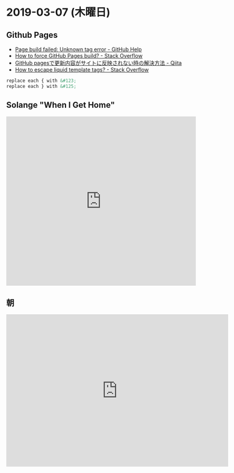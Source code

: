 # 2019-03-07 (木曜日)

## Github Pages 

- [Page build failed: Unknown tag error - GitHub Help](https://help.github.com/en/articles/page-build-failed-unknown-tag-error)
- [How to force GitHub Pages build? - Stack Overflow](https://stackoverflow.com/questions/24098792/how-to-force-github-pages-build)
- [GitHub pagesで更新内容がサイトに反映されない時の解決方法 - Qiita](https://qiita.com/kaba_U1/items/9627c58da9d66c6c1388)
- [How to escape liquid template tags? - Stack Overflow](https://stackoverflow.com/questions/3426182/how-to-escape-liquid-template-tags/5866429)

~~~html
replace each { with &#123;
replace each } with &#125;
~~~

## Solange "When I Get Home"

<iframe allow="autoplay *; encrypted-media *;" frameborder="0" height="450" style="width:100%;max-width:660px;overflow:hidden;background:transparent;" sandbox="allow-forms allow-popups allow-same-origin allow-scripts allow-storage-access-by-user-activation allow-top-navigation-by-user-activation" src="https://embed.music.apple.com/jp/album/when-i-get-home/1454595364"></iframe>

## 朝

<iframe height='405' width='590' frameborder='0' allowtransparency='true' scrolling='no' src='https://www.strava.com/activities/2196077975/embed/87d3809a600023b0b7771206c0e037c0a265db46'></iframe>

